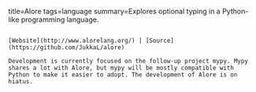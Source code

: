 title=Alore
tags=language
summary=Explores optional typing in a Python-like programming language.
~~~~~~

[Website](http://www.alorelang.org/) | [Source](https://github.com/JukkaL/alore)

Development is currently focused on the follow-up project mypy. Mypy shares a lot with Alore, but mypy will be mostly compatible with Python to make it easier to adopt. The development of Alore is on hiatus. 
